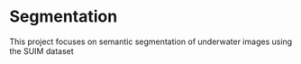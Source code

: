 # Segmentation
This project focuses on semantic segmentation of underwater images using the SUIM dataset
